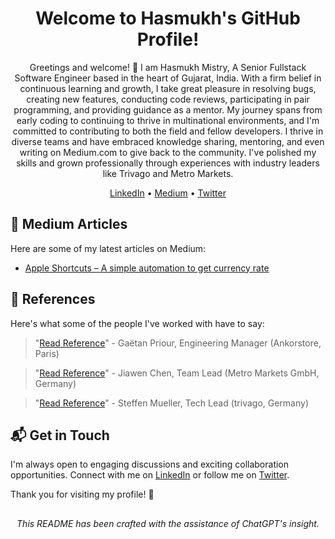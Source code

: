 <div align="center">
  <h1>Welcome to Hasmukh's GitHub Profile!</h1>
  
  <p>Greetings and welcome! 🌟 I am Hasmukh Mistry, A Senior Fullstack Software Engineer based in the heart of Gujarat, India. With a firm belief in continuous learning and growth, I take great pleasure in resolving bugs, creating new features, conducting code reviews, participating in pair programming, and providing guidance as a mentor. My journey spans from early coding to continuing to thrive in multinational environments, and I'm committed to contributing to both the field and fellow developers. I thrive in diverse teams and have embraced knowledge sharing, mentoring, and even writing on Medium.com to give back to the community. I've polished my skills and grown professionally through experiences with industry leaders like Trivago and Metro Markets.</p>
  
  <a href="https://www.linkedin.com/in/hasmukh-k-mistry/">LinkedIn</a> •
  <a href="https://hasmukhmistry137.medium.com/">Medium</a> •
  <a href="https://twitter.com/hasukmistry">Twitter</a>
</div>

## 📝 Medium Articles

Here are some of my latest articles on Medium:

- [Apple Shortcuts – A simple automation to get currency rate](https://medium.com/@hasmukhmistry137/apple-shortcuts-a-simple-automation-to-get-currency-rate-d24ae8500d7b)

## 🙌 References

Here's what some of the people I've worked with have to say:

> "[Read Reference](./references/ankorstore.png "From Engineering Manager, Ankorstore, Paris")" - Gaëtan Priour, Engineering Manager (Ankorstore, Paris)

> "[Read Reference](./references/metro-reference-letter.pdf "From Team Lead, Metro Markets GmbH, Germany")" - Jiawen Chen, Team Lead (Metro Markets GmbH, Germany)

> "[Read Reference](./references/trivago-letter-of-reference.pdf "From Team Lead, Metro Markets GmbH, Germany")" - Steffen Mueller, Tech Lead (trivago, Germany)

## 📬 Get in Touch

I'm always open to engaging discussions and exciting collaboration opportunities. Connect with me on [LinkedIn](https://www.linkedin.com/in/hasmukh-k-mistry/) or follow me on [Twitter](https://twitter.com/hasukmistry).

Thank you for visiting my profile! 🎉

##

<p align="center">
  <em>This README has been crafted with the assistance of ChatGPT's insight.</em>
</p>
